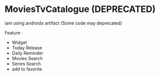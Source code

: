 # MoviesTvCatalogue (DEPRECATED)

iam using androidx artifact (Some code may deprecated)  

Feature :
- Widget
- Today Release
- Daily Reminder
- Movies Search
- Series Search
- add to favorite
